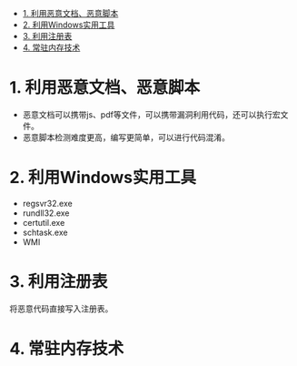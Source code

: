 <!-- TOC -->

- [1. 利用恶意文档、恶意脚本](#1-利用恶意文档恶意脚本)
- [2. 利用Windows实用工具](#2-利用windows实用工具)
- [3. 利用注册表](#3-利用注册表)
- [4. 常驻内存技术](#4-常驻内存技术)

<!-- /TOC -->
# 1. 利用恶意文档、恶意脚本
* 恶意文档可以携带js、pdf等文件，可以携带漏洞利用代码，还可以执行宏文件。
* 恶意脚本检测难度更高，编写更简单，可以进行代码混淆。
# 2. 利用Windows实用工具
* regsvr32.exe
* rundll32.exe
* certutil.exe
* schtask.exe
* WMI
# 3. 利用注册表
将恶意代码直接写入注册表。
# 4. 常驻内存技术
